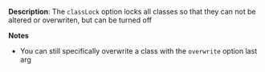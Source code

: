__Description__: The `classLock` option locks all classes so that they can not be altered or overwriten, but can be turned off

__Notes__

+ You can still specifically overwrite a class with the `overwrite` option last arg